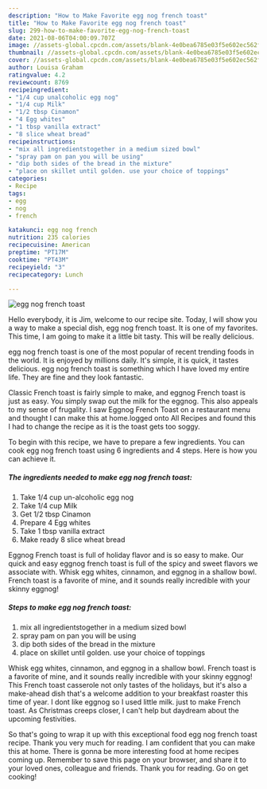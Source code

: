 ```yaml
---
description: "How to Make Favorite egg nog french toast"
title: "How to Make Favorite egg nog french toast"
slug: 299-how-to-make-favorite-egg-nog-french-toast
date: 2021-08-06T04:00:09.707Z
image: //assets-global.cpcdn.com/assets/blank-4e0bea6785e03f5e602ec562f230caae08da540cada707380b4fe1bbebba43da.png
thumbnail: //assets-global.cpcdn.com/assets/blank-4e0bea6785e03f5e602ec562f230caae08da540cada707380b4fe1bbebba43da.png
cover: //assets-global.cpcdn.com/assets/blank-4e0bea6785e03f5e602ec562f230caae08da540cada707380b4fe1bbebba43da.png
author: Louisa Graham
ratingvalue: 4.2
reviewcount: 8769
recipeingredient:
- "1/4 cup unalcoholic egg nog"
- "1/4 cup Milk"
- "1/2 tbsp Cinamon"
- "4 Egg whites"
- "1 tbsp vanilla extract"
- "8 slice wheat bread"
recipeinstructions:
- "mix all ingredientstogether in a medium sized bowl"
- "spray pam on pan you will be using"
- "dip both sides of the bread in the mixture"
- "place on skillet until golden. use your choice of toppings"
categories:
- Recipe
tags:
- egg
- nog
- french

katakunci: egg nog french 
nutrition: 235 calories
recipecuisine: American
preptime: "PT17M"
cooktime: "PT43M"
recipeyield: "3"
recipecategory: Lunch

---
```



![egg nog french toast](//assets-global.cpcdn.com/assets/blank-4e0bea6785e03f5e602ec562f230caae08da540cada707380b4fe1bbebba43da.png)

Hello everybody, it is Jim, welcome to our recipe site. Today, I will show you a way to make a special dish, egg nog french toast. It is one of my favorites. This time, I am going to make it a little bit tasty. This will be really delicious.

egg nog french toast is one of the most popular of recent trending foods in the world. It is enjoyed by millions daily. It's simple, it is quick, it tastes delicious. egg nog french toast is something which I have loved my entire life. They are fine and they look fantastic.

Classic French toast is fairly simple to make, and eggnog French toast is just as easy. You simply swap out the milk for the eggnog. This also appeals to my sense of frugality. I saw Eggnog French Toast on a restaurant menu and thought I can make this at home.logged onto All Recipes and found this I had to change the recipe as it is the toast gets too soggy.


To begin with this recipe, we have to prepare a few ingredients. You can cook egg nog french toast using 6 ingredients and 4 steps. Here is how you can achieve it.

<!--inarticleads1-->

##### The ingredients needed to make egg nog french toast:

1. Take 1/4 cup un-alcoholic egg nog
1. Take 1/4 cup Milk
1. Get 1/2 tbsp Cinamon
1. Prepare 4 Egg whites
1. Take 1 tbsp vanilla extract
1. Make ready 8 slice wheat bread


Eggnog French toast is full of holiday flavor and is so easy to make. Our quick and easy eggnog french toast is full of the spicy and sweet flavors we associate with. Whisk egg whites, cinnamon, and eggnog in a shallow bowl. French toast is a favorite of mine, and it sounds really incredible with your skinny eggnog! 

<!--inarticleads2-->

##### Steps to make egg nog french toast:

1. mix all ingredientstogether in a medium sized bowl
1. spray pam on pan you will be using
1. dip both sides of the bread in the mixture
1. place on skillet until golden. use your choice of toppings


Whisk egg whites, cinnamon, and eggnog in a shallow bowl. French toast is a favorite of mine, and it sounds really incredible with your skinny eggnog! This French toast casserole not only tastes of the holidays, but it&#39;s also a make-ahead dish that&#39;s a welcome addition to your breakfast roaster this time of year. I dont like eggnog so I used little milk. just to make French toast. As Christmas creeps closer, I can&#39;t help but daydream about the upcoming festivities. 

So that's going to wrap it up with this exceptional food egg nog french toast recipe. Thank you very much for reading. I am confident that you can make this at home. There is gonna be more interesting food at home recipes coming up. Remember to save this page on your browser, and share it to your loved ones, colleague and friends. Thank you for reading. Go on get cooking!
